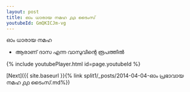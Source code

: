 ```yaml
---
layout: post
title: ഓം ധാരായ നമഹ ൧൧ ടൈംസ്
youtubeId: GmQKICJm-vg
---
```

 
 
 ഓം ധാരായ നമഹ 
 
 -  ആരാണ് ദാസ എന്ന വാസുവിന്റെ രൂപത്തിൽ 
 
  
 
  
 
 
 
 
 
 


{% include youtubePlayer.html id=page.youtubeId %}
 
[Next]({{ site.baseurl }}{% link  split1/_posts/2014-04-04-ഓം പ്രഭാവായ നമഹ ൧൧ ടൈംസ്.md%})
 

